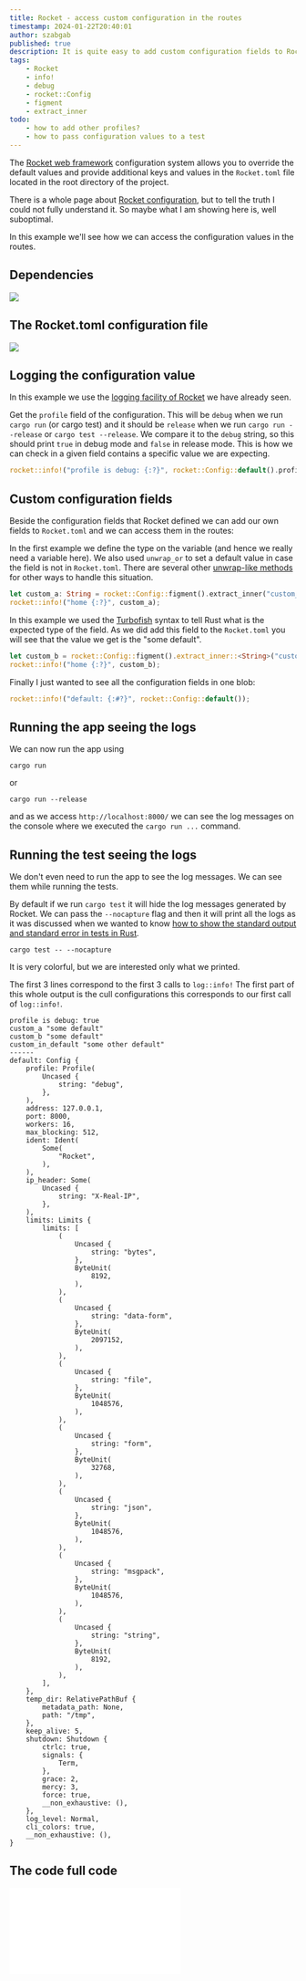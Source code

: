 ```yaml
---
title: Rocket - access custom configuration in the routes
timestamp: 2024-01-22T20:40:01
author: szabgab
published: true
description: It is quite easy to add custom configuration fields to Rocket.toml and access them in the routes.
tags:
    - Rocket
    - info!
    - debug
    - rocket::Config
    - figment
    - extract_inner
todo:
    - how to add other profiles?
    - how to pass configuration values to a test
---
```


The [Rocket web framework](/rocket) configuration system allows you to override the default values and provide additional keys and values in the `Rocket.toml` file located in the root directory
of the project.

There is a whole page about [Rocket configuration](https://rocket.rs/v0.5/guide/configuration/), but to tell the truth I could not fully understand it. So maybe what I am showing here is, well
suboptimal.

In this example we'll see how we can access the configuration values in the routes.

## Dependencies

![](examples/rocket/configuration/Cargo.toml)

## The Rocket.toml configuration file

![](examples/rocket/configuration/Rocket.toml)


## Logging the configuration value

In this example we use the [logging facility of Rocket](/rocket-logging) we have already seen.


Get the `profile` field of the configuration. This will be `debug` when we run `cargo run` (or cargo test) and it should be `release` when we run `cargo run --release` or `cargo test --release`.
We compare it to the `debug` string, so this should print `true` in debug mode and `false` in release mode. This is how we can check in a given field contains a specific value we are expecting.

```rust
rocket::info!("profile is debug: {:?}", rocket::Config::default().profile == "debug");
```

## Custom configuration fields

Beside the configuration fields that Rocket defined we can add our own fields to `Rocket.toml` and we can access them in the routes:

In the first example we define the type on the variable (and hence we really need a variable here). We also used `unwrap_or` to set a default value in case the field
is not in `Rocket.toml`. There are several other [unwrap-like methods](/unwrap-or) for other ways to handle this situation.

```rust
let custom_a: String = rocket::Config::figment().extract_inner("custom_a").unwrap_or(String::from("some default"));
rocket::info!("home {:?}", custom_a);
```

In this example we used the [Turbofish](/turbofish) syntax to tell Rust what is the expected type of the field.
As we did add this field to the `Rocket.toml` you will see that the value we get is the "some default".

```rust
let custom_b = rocket::Config::figment().extract_inner::<String>("custom_b").unwrap_or(String::from("some default"));
rocket::info!("home {:?}", custom_b);
```

Finally I just wanted to see all the configuration fields in one blob:

```rust
rocket::info!("default: {:#?}", rocket::Config::default());
```

## Running the app seeing the logs

We can now run the app using

```
cargo run
```

or

```
cargo run --release
```

and as we access `http://localhost:8000/` we can see the log messages on the console where we executed the `cargo run ...` command.


## Running the test seeing the logs

We don't even need to run the app to see the log messages. We can see them while running the tests.

By default if we run `cargo test` it will hide the log messages generated by Rocket. We can pass the `--nocapture` flag and then it will print all the logs as
it was discussed when we wanted to know [how to show the standard output and standard error in tests in Rust](/show-output-in-tests).

```
cargo test -- --nocapture
```

It is very colorful, but we are interested only what we printed.

The first 3 lines correspond to the first 3 calls to `log::info!`
The first part of this whole output is the cull configurations this corresponds to our first call of `log::info!`.


```
profile is debug: true
custom_a "some default"
custom_b "some default"
custom_in_default "some other default"
------
default: Config {
    profile: Profile(
        Uncased {
            string: "debug",
        },
    ),
    address: 127.0.0.1,
    port: 8000,
    workers: 16,
    max_blocking: 512,
    ident: Ident(
        Some(
            "Rocket",
        ),
    ),
    ip_header: Some(
        Uncased {
            string: "X-Real-IP",
        },
    ),
    limits: Limits {
        limits: [
            (
                Uncased {
                    string: "bytes",
                },
                ByteUnit(
                    8192,
                ),
            ),
            (
                Uncased {
                    string: "data-form",
                },
                ByteUnit(
                    2097152,
                ),
            ),
            (
                Uncased {
                    string: "file",
                },
                ByteUnit(
                    1048576,
                ),
            ),
            (
                Uncased {
                    string: "form",
                },
                ByteUnit(
                    32768,
                ),
            ),
            (
                Uncased {
                    string: "json",
                },
                ByteUnit(
                    1048576,
                ),
            ),
            (
                Uncased {
                    string: "msgpack",
                },
                ByteUnit(
                    1048576,
                ),
            ),
            (
                Uncased {
                    string: "string",
                },
                ByteUnit(
                    8192,
                ),
            ),
        ],
    },
    temp_dir: RelativePathBuf {
        metadata_path: None,
        path: "/tmp",
    },
    keep_alive: 5,
    shutdown: Shutdown {
        ctrlc: true,
        signals: {
            Term,
        },
        grace: 2,
        mercy: 3,
        force: true,
        __non_exhaustive: (),
    },
    log_level: Normal,
    cli_colors: true,
    __non_exhaustive: (),
}
```

## The code full code

![](examples/rocket/configuration/src/main.rs)


